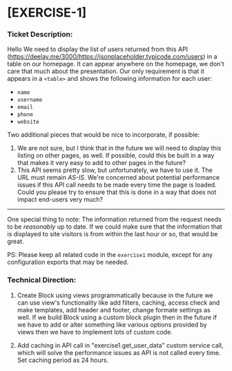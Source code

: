 # [EXERCISE-1]
### Ticket Description:
Hello We need to display the list of users returned from this API
 (https://deelay.me/3000/https://jsonplaceholder.typicode.com/users) in a table
 on our homepage. It can appear anywhere on the homepage, we don't care that
 much about the presentation. Our only requirement is that it appears in a
 `<table>` and shows the following information for each user:
* `name`
* `username`
* `email`
* `phone`
* `website`

Two additional pieces that would be nice to incorporate, if possible:
1. We are not sure, but I think that in the future we will need to display this
 listing on other pages, as well. If possible, could this be built in a way that
 makes it very easy to add to other pages in the future?
2. This API seems pretty slow, but unfortunately, we have to use it.
 The URL must remain _AS-IS_. We're concerned about potential performance issues
 if this API call needs to be made every time the page is loaded.
 Could you please try to ensure that this is done in a way that does not impact
 end-users very much?

---

One special thing to note: The information returned from the request needs to
 be _reasonably_ up to date. If we could make sure that the information that is
 displayed to site visitors is from within the last hour or so,
 that would be great.

PS: Please keep all related code in the `exercise1` module, except for any
 configuration exports that may be needed.


### Technical Direction:
1. Create Block using views programmatically because in the future we can use view's functionality like add filters, caching, access check and make templates, add header and footer, change formate settings as well. If we build Block using a custom block plugin then in the future if we have to add or alter something like various options provided by views then we have to implement lots of custom code.

2. Add caching in API call in "exercise1.get_user_data" custom service call, which will solve the performance issues as API is not called every time. Set caching period as 24 hours.
